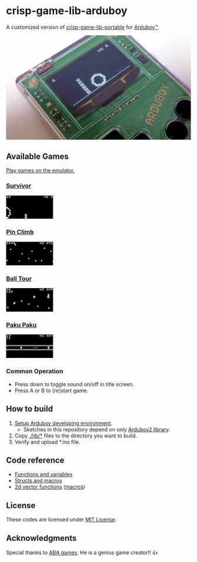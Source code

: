 # crisp-game-lib-arduboy

A customized version of [crisp-game-lib-portable](https://github.com/abagames/crisp-game-lib-portable) for [Arduboy&trade;](https://www.arduboy.com/).

![Picture](docs/img/picture.jpg)

## Available Games

[Play games on the emulator.](https://obono.github.io/crisp-game-lib-arduboy/repo_viewer.html)

### [Survivor](cglabSurvivor/)

![Survivor](docs/img/survivor_animation.gif)

### [Pin Climb](cglabPinClimb/)

![Pin Climb](docs/img/pin_climb_animation.gif)

### [Ball Tour](cglabBallTour/)

![Ball Tour](docs/img/ball_tour_animation.gif)

### [Paku Paku](cglabPakuPaku/)

![Paku Paku](docs/img/paku_paku_animation.gif)

### Common Operation

* Press down to toggle sound on/off in title screen.
* Press A or B to (re)start game.

## How to build

1. [Setup Arduboy developing environment](https://www.arduboy.com/quick-start#programming).
    * Sketches in this repository depend on only [Arduboy2 library](https://github.com/MLXXXp/Arduboy2).
2. Copy [./lib/*](lib/) files to the directory you want to build.
3. Verify and upload *.ino file.

## Code reference

* [Functions and variables](https://obono.github.io/crisp-game-lib-arduboy/ref_document/cglab_8c.html)
* [Structs and macros](https://obono.github.io/crisp-game-lib-arduboy/ref_document/cglab_8h.html)
* [2d vector functions](https://obono.github.io/crisp-game-lib-arduboy/ref_document/vector_8c.html) ([macros](https://obono.github.io/crisp-game-lib-arduboy/ref_document/vector_8h.html))

## License

These codes are licensed under [MIT License](LICENSE).

## Acknowledgments

Special thanks to [ABA games](http://www.asahi-net.or.jp/~cs8k-cyu/).
He is a genius game creator!! :thumbsup:
